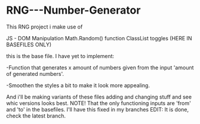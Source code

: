 # RNG---Number-Generator 
This RNG project i make use of

JS - DOM Manipulation 
Math.Random() function 
ClassList toggles 
(HERE IN BASEFILES ONLY)

this is the base file.
I have yet to implement: 

-Function that generates x amount of numbers given from the input 'amount of generated numbers'.

-Smoothen the styles a bit to make it look more appealing.

And i'll be making variants of these files adding and changing stuff and see whic versions looks best. 
NOTE!
That the only functioning inputs are 'from' and 'to' in the basefiles. I'll have this fixed in my branches
EDIT: It is done, check the latest branch.

